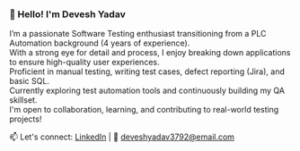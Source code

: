 ### 👋 Hello! I'm Devesh Yadav

I’m a passionate Software Testing enthusiast transitioning from a PLC Automation background (4 years of experience).  
With a strong eye for detail and process, I enjoy breaking down applications to ensure high-quality user experiences.  
Proficient in manual testing, writing test cases, defect reporting (Jira), and basic SQL.  
Currently exploring test automation tools and continuously building my QA skillset.  
I'm open to collaboration, learning, and contributing to real-world testing projects!

📫 Let's connect: [LinkedIn](https://www.linkedin.com/in/your-profile) | 📧 deveshyadav3792@email.com
<!---
deveshyadav3792/deveshyadav3792 is a ✨ special ✨ repository because its `README.md` (this file) appears on your GitHub profile.
You can click the Preview link to take a look at your changes.
--->
